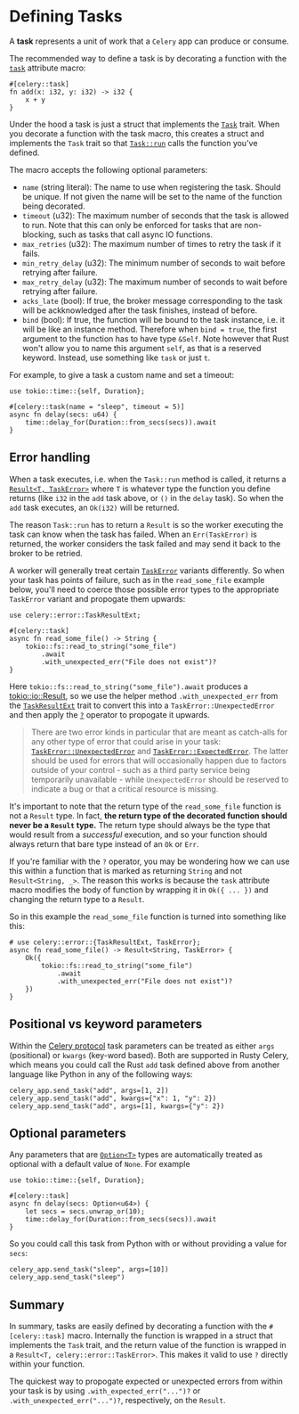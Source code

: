 # Defining Tasks

A **task** represents a unit of work that a `Celery` app can produce or consume.

The recommended way to define a task is by decorating a function with the [`task`](https://docs.rs/celery/*/celery/attr.task.html) attribute macro:

```rust,noplaypen
#[celery::task]
fn add(x: i32, y: i32) -> i32 {
    x + y
}
```

Under the hood a task is just a struct that implements the [`Task`](https://docs.rs/celery/*/celery/task/trait.Task.html) trait. When you decorate a function with the task macro, this creates a struct and implements the `Task` trait so that [`Task::run`](https://docs.rs/celery/*/celery/task/trait.Task.html#method.run) calls the function you've defined.

The macro accepts the following optional parameters:

- `name` (string literal): The name to use when registering the task. Should be unique. If not given the name
will be set to the name of the function being decorated.
- `timeout` (u32): The maximum number of seconds that the task is allowed to run. Note that this can only be enforced for tasks that are non-blocking, such as tasks that call async IO functions.
- `max_retries` (u32): The maximum number of times to retry the task if it fails.
- `min_retry_delay` (u32): The minimum number of seconds to wait before retrying after failure.
- `max_retry_delay` (u32): The maximum number of seconds to wait before retrying after failure.
- `acks_late` (bool): If true, the broker message corresponding to the task will be ackknowledged after the task finishes, instead of before.
- `bind` (bool): If true, the function will be bound to the task instance, i.e. it will be like an instance method. Therefore when `bind = true`, the first argument to the function has to have type `&Self`. Note however that Rust won't allow you to name this argument `self`, as that is a reserved keyword. Instead, use something like `task` or just `t`.

For example, to give a task a custom name and set a timeout:

```rust,noplaypen
use tokio::time::{self, Duration};

#[celery::task(name = "sleep", timeout = 5)]
async fn delay(secs: u64) {
    time::delay_for(Duration::from_secs(secs)).await
}
```

## Error handling

When a task executes, i.e. when the `Task::run` method is called, it returns a [`Result<T, TaskError>`](https://docs.rs/celery/*/celery/task/type.TaskResult.html) where `T` is whatever type the function you define returns (like `i32` in the `add` task above, or `()` in the `delay` task). So when the `add` task executes, an `Ok(i32)` will be returned.

The reason `Task::run` has to return a `Result` is so the worker executing the task can know when the task has failed. When an `Err(TaskError)` is returned, the worker considers the task failed and may send it back to the broker to be retried.

A worker will generally treat certain [`TaskError`](https://docs.rs/celery/*/celery/error/enum.TaskError.html) variants differently. So when your task has points of failure, such as in the `read_some_file` example below, you'll need to coerce those possible error types to the appropriate `TaskError` variant and propogate them upwards:

```rust,noplaypen
use celery::error::TaskResultExt;

#[celery::task]
async fn read_some_file() -> String {
    tokio::fs::read_to_string("some_file")
        .await
        .with_unexpected_err("File does not exist")?
}
```

Here `tokio::fs::read_to_string("some_file").await` produces a [tokio::io::Result](`https://docs.rs/tokio/0.2.13/tokio/io/type.Result.html`), so we use the helper method `.with_unexpected_err` from the [`TaskResultExt`](https://docs.rs/celery/*/celery/error/trait.TaskResultExt.html) trait to convert this into a `TaskError::UnexpectedError` and then apply the [`?`](https://doc.rust-lang.org/book/ch09-02-recoverable-errors-with-result.html#propagating-errors) operator to propogate it upwards.

> There are two error kinds in particular that are meant as catch-alls for any other type of error that could arise in your task: [`TaskError::UnexpectedError`](https://docs.rs/celery/*/celery/error/enum.TaskError.html#variant.UnexpectedError) and [`TaskError::ExpectedError`](https://docs.rs/celery/*/celery/error/enum.TaskError.html#variant.ExpectedError). The latter should be used for errors that will occasionally happen due to factors outside of your control - such as a third party service being temporarily unavailable - while `UnexpectedError` should be reserved to indicate a bug or that a critical resource is missing.

It's important to note that the return type of the `read_some_file` function is not a `Result` type. In fact, **the return type of the decorated function should never be a `Result` type.** The return type should always be the type that would result from a *successful* execution, and so your function should always return that bare type instead of an `Ok` or `Err`.

If you're familiar with the `?` operator, you may be wondering how we can use this within a function that is marked as returning `String` and not `Result<String, _>`. The reason this works is because the `task` attribute macro modifies the body of function by wrapping it in `Ok({ ... })` and changing the return type to a `Result`.

So in this example the `read_some_file` function is turned into something like this:

```rust,noplaypen
# use celery::error::{TaskResultExt, TaskError};
async fn read_some_file() -> Result<String, TaskError> {
    Ok({
        tokio::fs::read_to_string("some_file")
            .await
            .with_unexpected_err("File does not exist")?
    })
}
```

## Positional vs keyword parameters

Within the [Celery protocol](https://docs.celeryproject.org/en/latest/internals/protocol.html#version-2)
task parameters can be treated as either `args` (positional) or `kwargs` (key-word based).
Both are supported in Rusty Celery, which means you could call the Rust `add` task defined above from another language like Python in any of the following ways:

```python,noplaypen
celery_app.send_task("add", args=[1, 2])
celery_app.send_task("add", kwargs={"x": 1, "y": 2})
celery_app.send_task("add", args=[1], kwargs={"y": 2})
```

## Optional parameters

Any parameters that are [`Option<T>`](https://doc.rust-lang.org/stable/std/option/enum.Option.html) types are automatically treated as optional with a default value of `None`. For example

```rust,noplaypen
use tokio::time::{self, Duration};

#[celery::task]
async fn delay(secs: Option<u64>) {
    let secs = secs.unwrap_or(10);
    time::delay_for(Duration::from_secs(secs)).await
}
```

So you could call this task from Python with or without providing a value for `secs`:

```python,noplaypen
celery_app.send_task("sleep", args=[10])
celery_app.send_task("sleep")
```

## Summary

In summary, tasks are easily defined by decorating a function with the `#[celery::task]` macro. Internally the function is wrapped in a struct that implements the `Task` trait, and the return value of the function is wrapped in a `Result<T, celery::error::TaskError>`. This makes it valid to use `?` directly within your function.

The quickest way to propogate expected or unexpected errors from within your task is by using `.with_expected_err("...")?` or `.with_unexpected_err("...")?`,  respectively, on the `Result`.
